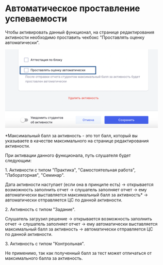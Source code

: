 # Автоматическое проставление успеваемости

Чтобы активировать данный функционал, на странице редактирования активности необходимо проставить чекбокс "Проставлять оценку автоматически".

![](<../.gitbook/assets/image (20).png>)

\*Максимальный балл за активность - это тот балл, который вы указываете в качестве максимального на странице редактирования активности.

При активации данного функционала, путь слушателя будет следующим:

1\. Активности с типом "Практика", "Самостоятельная работа", "Лабораторная", "Семинар".

Дата активности наступает (если она в принципе есть) -> открывается возможность заполнить отчет -> слушатель заполняет отчет -> ему автоматически выставляется максимальный балл за активность\* -> автоматически отправляется ЦС по данной активности.

2\. Активность с типом "Задание".

Слушатель загрузил решение -> открывается возможность заполнить отчет -> слушатель заполняет отчет -> ему автоматически выставляется максимальный балл за активность -> автоматически отправляется ЦС по данной активности.

3\. Активность с типом "Контрольная".

Не применимо, так как полученный балл за тест может отличаться от максимального балла за активность.
